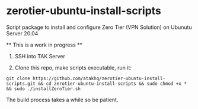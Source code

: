 # zerotier-ubuntu-install-scripts
Script package to install and configure Zero Tier (VPN Solution) on Ubunutu Server 20.04

** This is a work in progress **

1. SSH into TAK Server

2. Clone this repo, make scripts executable, run it:

`git clone https://github.com/atakhq/zerotier-ubuntu-install-scripts.git && cd zerotier-ubuntu-install-scripts && sudo chmod +x * && sudo ./installZeroTier.sh`

The build process takes a while so be patient.
